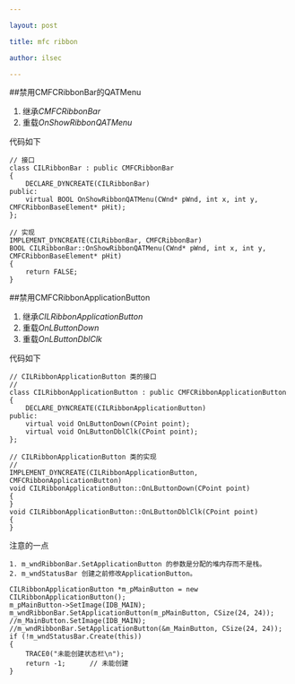 ```yaml
---

layout: post

title: mfc ribbon

author: ilsec

---
```


##禁用CMFCRibbonBar的QATMenu

1. 继承*CMFCRibbonBar*
2. 重载*OnShowRibbonQATMenu*

代码如下

	// 接口
	class CILRibbonBar : public CMFCRibbonBar
	{
		DECLARE_DYNCREATE(CILRibbonBar)
	public:
		virtual BOOL OnShowRibbonQATMenu(CWnd* pWnd, int x, int y, CMFCRibbonBaseElement* pHit);
	};

	// 实现
	IMPLEMENT_DYNCREATE(CILRibbonBar, CMFCRibbonBar)
	BOOL CILRibbonBar::OnShowRibbonQATMenu(CWnd* pWnd, int x, int y, CMFCRibbonBaseElement* pHit)
	{
		return FALSE;
	}

##禁用CMFCRibbonApplicationButton

1. 继承*CILRibbonApplicationButton*
2. 重载*OnLButtonDown*
3. 重载*OnLButtonDblClk*

代码如下

	// CILRibbonApplicationButton 类的接口
	//
	class CILRibbonApplicationButton : public CMFCRibbonApplicationButton
	{
		DECLARE_DYNCREATE(CILRibbonApplicationButton)
	public:
		virtual void OnLButtonDown(CPoint point);
		virtual void OnLButtonDblClk(CPoint point);
	};

	// CILRibbonApplicationButton 类的实现
	//
	IMPLEMENT_DYNCREATE(CILRibbonApplicationButton, CMFCRibbonApplicationButton)
	void CILRibbonApplicationButton::OnLButtonDown(CPoint point)
	{
	}
	void CILRibbonApplicationButton::OnLButtonDblClk(CPoint point)
	{
	}

注意的一点

	1. m_wndRibbonBar.SetApplicationButton 的参数是分配的堆内存而不是栈。
	2. m_wndStatusBar 创建之前修改ApplicationButton。

	CILRibbonApplicationButton *m_pMainButton = new CILRibbonApplicationButton();
	m_pMainButton->SetImage(IDB_MAIN);
	m_wndRibbonBar.SetApplicationButton(m_pMainButton, CSize(24, 24));	//m_MainButton.SetImage(IDB_MAIN);
	//m_wndRibbonBar.SetApplicationButton(&m_MainButton, CSize(24, 24));
	if (!m_wndStatusBar.Create(this))
	{
		TRACE0("未能创建状态栏\n");
		return -1;      // 未能创建
	}